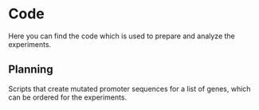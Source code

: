 # Code

Here you can find the code which is used to prepare and analyze the experiments.

## Planning

Scripts that create mutated promoter sequences for a list of genes, which can be ordered
for the experiments.